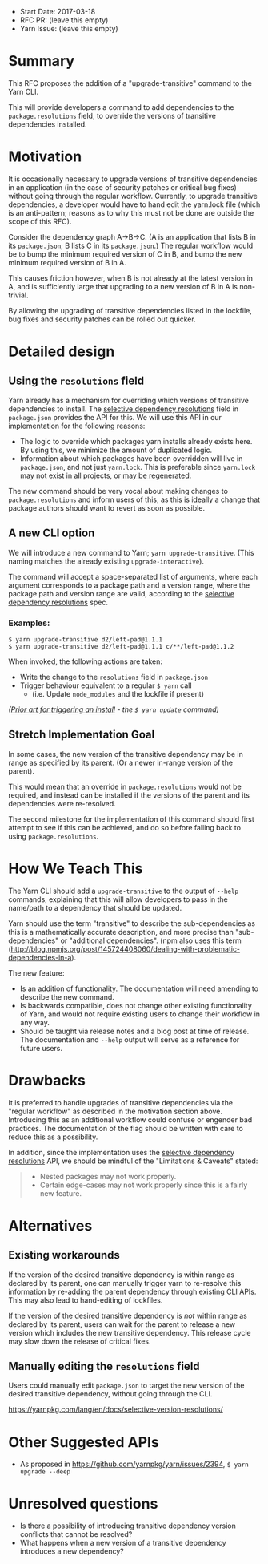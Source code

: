 *   Start Date: 2017-03-18
*   RFC PR: (leave this empty)
*   Yarn Issue: (leave this empty)

# Summary

This RFC proposes the addition of a "upgrade-transitive" command to the Yarn CLI.

This will provide developers a command to add dependencies to the `package.resolutions` field, to override the versions of transitive dependencies installed.

# Motivation

It is occasionally necessary to upgrade versions of transitive dependencies in an application (in the case of security patches or critical bug fixes) without going through the regular workflow. Currently, to upgrade transitive dependencies, a developer would have to hand edit the yarn.lock file (which is an anti-pattern; reasons as to why this must not be done are outside the scope of this RFC).

Consider the dependency graph A->B->C. (A is an application that lists B in its `package.json`; B lists C in its `package.json`.) The regular workflow would be to bump the minimum required version of C in B, and bump the new minimum required version of B in A.

This causes friction however, when B is not already at the latest version in A, and is sufficiently large that upgrading to a new version of B in A is non-trivial.

By allowing the upgrading of transitive dependencies listed in the lockfile, bug fixes and security patches can be rolled out quicker.

# Detailed design

## Using the `resolutions` field

Yarn already has a mechanism for overriding which versions of transitive dependencies to install. The [selective dependency resolutions](https://yarnpkg.com/lang/en/docs/selective-version-resolutions/#toc-why-would-you-want-to-do-this) field in `package.json` provides the API for this. We will use this API in our implementation for the following reasons:

*   The logic to override which packages yarn installs already exists here. By using this, we minimize the amount of duplicated logic.
*   Information about which packages have been overridden will live in `package.json`, and not just `yarn.lock`. This is preferable since `yarn.lock` may not exist in all projects, or [may be regenerated](https://github.com/yarnpkg/yarn/pull/3544).

The new command should be very vocal about making changes to `package.resolutions` and inform users of this, as this is ideally a change that package authors should want to revert as soon as possible.

## A new CLI option

We will introduce a new command to Yarn; `yarn upgrade-transitive`. (This naming matches the already existing `upgrade-interactive`).

The command will accept a space-separated list of arguments, where each argument corresponds to a package path and a version range, where the package path and version range are valid, according to the [selective dependency resolutions](https://yarnpkg.com/lang/en/docs/selective-version-resolutions) spec.

### Examples:

```
$ yarn upgrade-transitive d2/left-pad@1.1.1
$ yarn upgrade-transitive d2/left-pad@1.1.1 c/**/left-pad@1.1.2
```

When invoked, the following actions are taken:

*   Write the change to the `resolutions` field in `package.json`
*   Trigger behaviour equivalent to a regular `$ yarn` call
    *   (i.e. Update `node_modules` and the lockfile if present)

_([Prior art for triggering an install](https://github.com/yarnpkg/yarn/blob/a35a4f97dd7e5f6f029b5e0f855bfd73ef338ca4/src/cli/commands/upgrade.js#L179) - the `$ yarn update` command)_

## Stretch Implementation Goal

In some cases, the new version of the transitive dependency may be in range as specified by its parent. (Or a newer in-range version of the parent).

This would mean that an override in `package.resolutions` would not be required, and instead can be installed if the versions of the parent and its dependencies were re-resolved.

The second milestone for the implementation of this command should first attempt to see if this can be achieved, and do so before falling back to using `package.resolutions`.

# How We Teach This

The Yarn CLI should add a `upgrade-transitive` to the output of `--help` commands, explaining that this will allow developers to pass in the name/path to a dependency that should be updated.

Yarn should use the term "transitive" to describe the sub-dependencies as this is a mathematically accurate description, and more precise than "sub-dependencies" or "additional dependencies". (npm also uses this term (http://blog.npmjs.org/post/145724408060/dealing-with-problematic-dependencies-in-a).

The new feature:

*   Is an addition of functionality. The documentation will need amending to describe the new command.
*   Is backwards compatible, does not change other existing functionality of Yarn, and would not require existing users to change their workflow in any way.
*   Should be taught via release notes and a blog post at time of release. The documentation and `--help` output will serve as a reference for future users.

# Drawbacks

It is preferred to handle upgrades of transitive dependencies via the "regular workflow" as described in the motivation section above. Introducing this as an additional workflow could confuse or engender bad practices. The documentation of the flag should be written with care to reduce this as a possibility.

In addition, since the implementation uses the [selective dependency resolutions](https://yarnpkg.com/lang/en/docs/selective-version-resolutions) API, we should be mindful of the "Limitations & Caveats" stated:

> *   Nested packages may not work properly.
> *   Certain edge-cases may not work properly since this is a fairly new feature.

# Alternatives

## Existing workarounds

If the version of the desired transitive dependency is within range as declared by its parent, one can manually trigger yarn to re-resolve this information by re-adding the parent dependency through existing CLI APIs. This may also lead to hand-editing of lockfiles.

If the version of the desired transitive dependency is _not_ within range as declared by its parent, users can wait for the parent to release a new version which includes the new transitive dependency.
This release cycle may slow down the release of critical fixes.

## Manually editing the `resolutions` field

Users could manually edit `package.json` to target the new version of the desired transitive dependency, without going through the CLI.

https://yarnpkg.com/lang/en/docs/selective-version-resolutions/

# Other Suggested APIs

*   As proposed in https://github.com/yarnpkg/yarn/issues/2394, `$ yarn upgrade --deep`

# Unresolved questions

*   Is there a possibility of introducing transitive dependency version conflicts that cannot be resolved?
*   What happens when a new version of a transitive dependency introduces a new dependency?
